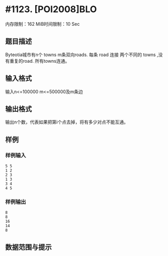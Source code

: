 # #1123. [POI2008]BLO

内存限制：162 MiB时间限制：10 Sec

## 题目描述

Byteotia城市有n个 towns m条双向roads. 每条 road 连接 两个不同的 towns ,没有重复的road. 所有towns连通。

## 输入格式

输入n<=100000 m<=500000及m条边

## 输出格式

输出n个数，代表如果把第i个点去掉，将有多少对点不能互通。

## 样例

### 样例输入

    
    5 5
    1 2
    2 3
    1 3
    3 4
    4 5
    

### 样例输出

    
    8
    8
    16
    14
    8
    

## 数据范围与提示
